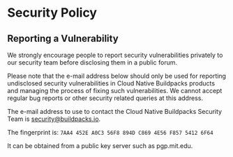 # Security Policy

## Reporting a Vulnerability

We strongly encourage people to report security vulnerabilities privately to our security team before disclosing them in a public forum.

Please note that the e-mail address below should only be used for reporting undisclosed security vulnerabilities in Cloud Native Buildpacks products and managing the process of fixing such vulnerabilities. We cannot accept regular bug reports or other security related queries at this address.

The e-mail address to use to contact the Cloud Native Buildpacks Security Team is security@buildpacks.io.

The fingerprint is: `7AA4 452E A0C3 56F8 894D C869 4E56 F857 5412 6F64`

It can be obtained from a public key server such as pgp.mit.edu.
